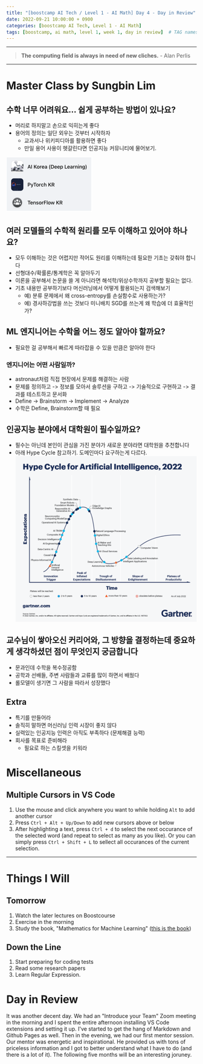 ```yaml
---
title: "[boostcamp AI Tech / Level 1 - AI Math] Day 4 - Day in Review"
date: 2022-09-21 10:00:00 + 0900
categories: [boostcamp AI Tech, Level 1 - AI Math]
tags: [boostcamp, ai math, level 1, week 1, day in review]	# TAG names should always be lowercase
---
```


- - -

> **The computing field is always in need of new cliches.** - Alan Perlis

- - -

# Master Class by Sungbin Lim

## 수학 너무 어려워요... 쉽게 공부하는 방법이 있나요?

*  머리로 하지말고 손으로 익히는게 좋다
*  용어의 정의는 일단 외우는 것부터 시작하자
   *  교과서나 위키피디아를 활용하면 좋다
   *  만일 용어 사용이 헷갈린다면 인공지능 커뮤니티에 물어보기.
  
![](/assets/img/boostcamp/2022-09-22-17-14-56.png)

## 여러 모델들의 수학적 원리를 모두 이해하고 있어야 하나요?

* 모두 이해하는 것은 어렵지만 적어도 원리를 이해하는데 필요한 기초는 갖춰야 합니다
* 선형대수/확률론/통계학은 꼭 알아두기
* 이론을 공부해서 논문을 쓸 게 아니라면 해석학/위상수학까지 공부할 필요는 없다.
* 기초 내용만 공부하기보다 머신러닝에서 어떻게 활용되는지 검색해보기
  * 예) 분류 문제에서 왜 cross-entropy를 손실함수로 사용하는가?
  * 예) 경사하강법을 쓰는 것보다 미니배치 SGD를 쓰는게 왜 학습에 더 효율적인가?

## ML 엔지니어는 수학을 어느 정도 알아야 할까요?

* 필요한 걸 공부해서 빠르게 따라잡을 수 있을 만큼은 알아야 한다

### 엔지니어는 어떤 사람일까?

* astronaut처럼 직접 현장에서 문제를 해결하는 사람
* 문제를 정의하고 -> 정보를 모아서 솔루션을 구하고 -> 기술적으로 구현하고 -> 결과를 테스트하고 문서화
* Define -> Brainstorm -> Implement -> Analyze
* 수학은 Define, Brainstorm할 때 필요

## 인공지능 분야에서 대학원이 필수일까요?


* 필수는 아닌데 본인이 관심을 가진 분야가 새로운 분야라면 대학원을 추천합니다
* 아래 Hype Cycle 참고하기. 도메인마다 요구하는게 다르다.
![](/assets/img/boostcamp/2022-09-22-17-28-19.png)

## 교수님이 쌓아오신 커리어와, 그 방향을 결정하는데  중요하게 생각하셨던 점이 무엇인지 궁금합니다

* 문과인데 수학을 복수정공함
* 공학과 선배들, 주변 사람들과 교류를 많이 하면서 배웠다
* 롤모델이 생기면 그 사람을 따라서 성장했다

## Extra

* 특기를 만들어라
* 솔직히 말하면 머신러닝 인력 시장이 좋지 않다
* 실력있는 인공지능 인력은 아직도 부족하다 (문제해결 능력)
* 회사를 목표로 준비해라
  * 필요로 하는 스킬셋을 키워라



# Miscellaneous

## Multiple Cursors in VS Code

1. Use the mouse and click anywhere you want to while holding `Alt` to add another cursor
2. Press `Ctrl + Alt + Up/Down` to add new cursors above or below
3. After highlighting a text, press `Ctrl + d` to select the next occurance of the selected word (and repeat to select as many as you like). Or you can simply press `Ctrl + Shift + L` to sellect all occurances of the current selection.
- - -
  
# Things I Will

## Tomorrow

1. Watch the later lectures on Boostcourse
2. Exercise in the morning
3. Study the book, "Mathematics for Machine Learning" ([this is the book](https://mml-book.github.io/book/mml-book.pdf))

## Down the Line
1. Start preparing for coding tests
2. Read some research papers
3. Learn Regular Expression.

# Day in Review

It was another decent day. We had an "Introduce your Team" Zoom meeting in the morning and I spent the entire afternoon installing VS Code extensions and setting it up. I've started to get the hang of Markdown and Github Pages as well. Then in the evening, we had our first mentor session. Our mentor was energetic and inspirational. He provided us with tons of priceless information and I got to better understand what I have to do (and there is a lot of it). The following five months will be an interesting joruney.

